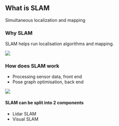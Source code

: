 ## What is SLAM 
Simultaneous localization and mapping
### Why SLAM 
SLAM helps run localisation algorithms and mapping. 


![](https://www.mathworks.com/discovery/slam/_jcr_content/mainParsys3/discoverysubsection/mainParsys3/image.adapt.full.medium.png/1661234198573.png)


### How does SLAM work 

- Processing sensor data, front end
- Pose graph optimisation, back end 

![](https://www.mathworks.com/discovery/slam/_jcr_content/mainParsys3/discoverysubsection_158176500/mainParsys3/image.adapt.full.medium.png/1661234198941.png)

#### SLAM can be split into 2 components 
- Lidar SLAM 
- Visual SLAM 
